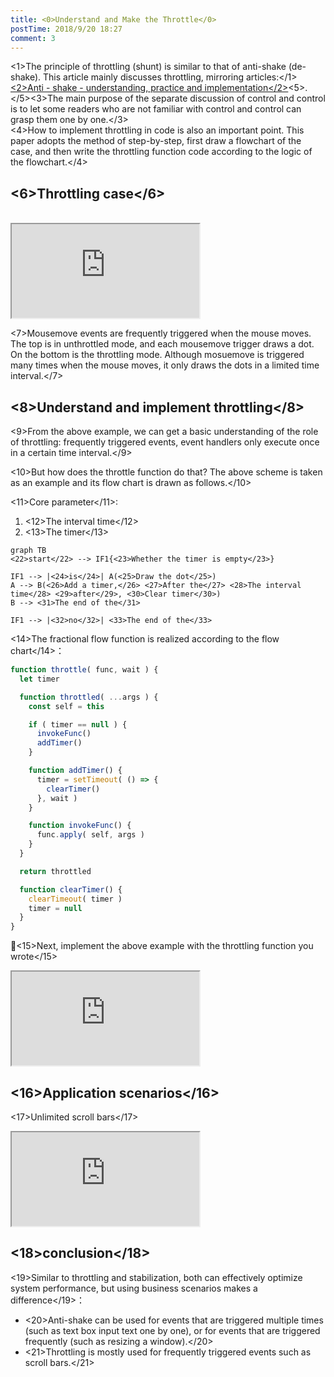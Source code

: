 ```yaml
---
title: <0>Understand and Make the Throttle</0>
postTime: 2018/9/20 18:27
comment: 3
---
```

<1>The principle of throttling (shunt) is similar to that of anti-shake (de-shake). This article mainly discusses throttling, mirroring articles:</1>[<2>Anti - shake - understanding, practice and implementation</2>](/cn/detail/debounce.html)<5>.</5><3>The main purpose of the separate discussion of control and control is to let some readers who are not familiar with control and control can grasp them one by one.</3>  
<4>How to implement throttling in code is also an important point. This paper adopts the method of step-by-step, first draw a flowchart of the case, and then write the throttling function code according to the logic of the flowchart.</4>



## <6>Throttling case</6>
<br/>
<iframe src="https://terry-su.github.io/BlogCDN/iframes/js/throttle/mousemove/index.html?mode=result" ></iframe>

<7>Mousemove events are frequently triggered when the mouse moves. The top is in unthrottled mode, and each mousemove trigger draws a dot. On the bottom is the throttling mode. Although mosuemove is triggered many times when the mouse moves, it only draws the dots in a limited time interval.</7>


## <8>Understand and implement throttling</8>
<9>From the above example, we can get a basic understanding of the role of throttling: frequently triggered events, event handlers only execute once in a certain time interval.</9>

<10>But how does the throttle function do that? The above scheme is taken as an example and its flow chart is drawn as follows.</10>  

<11>Core parameter</11>: 
1. <12>The interval time</12>
2. <13>The timer</13>

```
graph TB
<22>start</22> --> IF1{<23>Whether the timer is empty</23>}

IF1 --> |<24>is</24>| A(<25>Draw the dot</25>)
A --> B(<26>Add a timer,</26> <27>After the</27> <28>The interval time</28> <29>after</29>, <30>Clear timer</30>)
B --> <31>The end of the</31>

IF1 --> |<32>no</32>| <33>The end of the</33>
```

<14>The fractional flow function is realized according to the flow chart</14>：
```js
function throttle( func, wait ) {
  let timer

  function throttled( ...args ) {
    const self = this

    if ( timer == null ) {
      invokeFunc()
      addTimer()
    }

    function addTimer() {
      timer = setTimeout( () => {
        clearTimer()
      }, wait )
    }

    function invokeFunc() {
      func.apply( self, args )
    }
  }

  return throttled

  function clearTimer() {
    clearTimeout( timer )
    timer = null
  }
}
```

<15>Next, implement the above example with the throttling function you wrote</15>
<iframe src="https://terry-su.github.io/BlogCDN/iframes/js/throttle/test-mousemove/index.html?mode=result" ></iframe>



## <16>Application scenarios</16>
<17>Unlimited scroll bars</17>
<iframe src="https://terry-su.github.io/BlogCDN/iframes/js/throttle/infinite-scrolling/index.html?mode=result" ></iframe>



## <18>conclusion</18>
<19>Similar to throttling and stabilization, both can effectively optimize system performance, but using business scenarios makes a difference</19>：
* <20>Anti-shake can be used for events that are triggered multiple times (such as text box input text one by one), or for events that are triggered frequently (such as resizing a window).</20>
* <21>Throttling is mostly used for frequently triggered events such as scroll bars.</21>